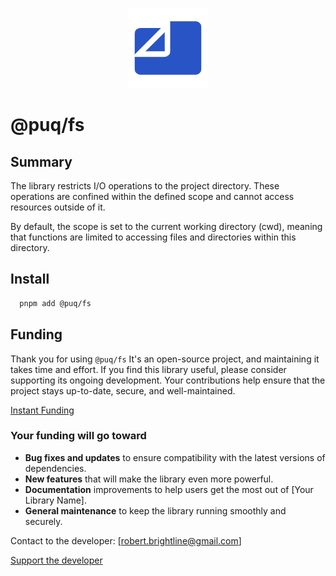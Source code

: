 <p align="center">
  <img src="https://raw.githubusercontent.com/rbrightline/puq/refs/heads/main/libs/fs/favicon.png" alt="Logo" />
</p>

# @puq/fs

## Summary

The library restricts I/O operations to the project directory. These operations are confined within the defined scope and cannot access resources outside of it.

By default, the scope is set to the current working directory (cwd), meaning that functions are limited to accessing files and directories within this directory.

## Install

```bash
  pnpm add @puq/fs
```

## Funding

Thank you for using `@puq/fs` It's an open-source project, and maintaining it takes time and effort. If you find this library useful, please consider supporting its ongoing development. Your contributions help ensure that the project stays up-to-date, secure, and well-maintained.

[Instant Funding](https://cash.app/$puqlib)

### Your funding will go toward

- **Bug fixes and updates** to ensure compatibility with the latest versions of dependencies.
- **New features** that will make the library even more powerful.
- **Documentation** improvements to help users get the most out of [Your Library Name].
- **General maintenance** to keep the library running smoothly and securely.

Contact to the developer: [robert.brightline@gmail.com]

[Support the developer](https://cash.app/$puqlib)
